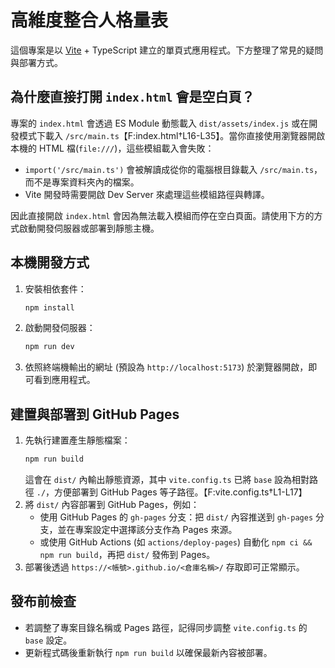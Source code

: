 # 高維度整合人格量表

這個專案是以 [Vite](https://vite.dev/) + TypeScript 建立的單頁式應用程式。下方整理了常見的疑問與部署方式。

## 為什麼直接打開 `index.html` 會是空白頁？

專案的 `index.html` 會透過 ES Module 動態載入 `dist/assets/index.js` 或在開發模式下載入 `/src/main.ts`【F:index.html†L16-L35】。當你直接使用瀏覽器開啟本機的 HTML 檔(`file:///`)，這些模組載入會失敗：

- `import('/src/main.ts')` 會被解讀成從你的電腦根目錄載入 `/src/main.ts`，而不是專案資料夾內的檔案。
- Vite 開發時需要開啟 Dev Server 來處理這些模組路徑與轉譯。

因此直接開啟 `index.html` 會因為無法載入模組而停在空白頁面。請使用下方的方式啟動開發伺服器或部署到靜態主機。

## 本機開發方式

1. 安裝相依套件：
   ```bash
   npm install
   ```
2. 啟動開發伺服器：
   ```bash
   npm run dev
   ```
3. 依照終端機輸出的網址 (預設為 `http://localhost:5173`) 於瀏覽器開啟，即可看到應用程式。

## 建置與部署到 GitHub Pages

1. 先執行建置產生靜態檔案：
   ```bash
   npm run build
   ```
   這會在 `dist/` 內輸出靜態資源，其中 `vite.config.ts` 已將 `base` 設為相對路徑 `./`，方便部署到 GitHub Pages 等子路徑。【F:vite.config.ts†L1-L17】
2. 將 `dist/` 內容部署到 GitHub Pages，例如：
   - 使用 GitHub Pages 的 `gh-pages` 分支：把 `dist/` 內容推送到 `gh-pages` 分支，並在專案設定中選擇該分支作為 Pages 來源。
   - 或使用 GitHub Actions (如 `actions/deploy-pages`) 自動化 `npm ci && npm run build`，再把 `dist/` 發佈到 Pages。
3. 部署後透過 `https://<帳號>.github.io/<倉庫名稱>/` 存取即可正常顯示。

## 發布前檢查

- 若調整了專案目錄名稱或 Pages 路徑，記得同步調整 `vite.config.ts` 的 `base` 設定。
- 更新程式碼後重新執行 `npm run build` 以確保最新內容被部署。

